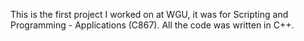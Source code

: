 This is the first project I worked on at WGU, it was for Scripting and Programming - Applications (C867). All the code was written in C++.
